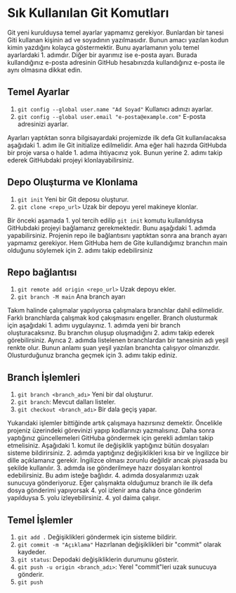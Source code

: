 # Sık Kullanılan Git Komutları

Git yeni kurulduysa temel ayarlar yapmamız gerekiyor. Bunlardan bir tanesi Giti kullanan kişinin ad ve soyadının yazılmasıdır. Bunun amacı yazılan kodun kimin yazdığını kolayca göstermektir.  Bunu ayarlamanın yolu temel ayarlardaki 1. adımdır. Diğer bir ayarımız ise e-posta ayarı. Burada kullandığınız e-posta adresinin GitHub hesabınızda kullandığınız e-posta ile aynı olmasına dikkat edin.

## Temel Ayarlar
1. `git config --global user.name "Ad Soyad"` Kullanıcı adınızı ayarlar.
2. `git config --global user.email "e-posta@example.com"` E-posta adresinizi ayarlar.

Ayarları yaptıktan sonra bilgisayardaki projemizde ilk defa Git kullanılacaksa aşağıdaki 1. adım ile Git initialize edilmelidir. Ama eğer hali hazırda GitHubda bir proje varsa o halde 1. adıma ihtiyacınız yok. Bunun yerine 2. adımı takip ederek GitHubdaki projeyi klonlayabilirsiniz.

## Depo Oluşturma ve Klonlama
1. `git init` Yeni bir Git deposu oluşturur.
2. `git clone <repo_url>` Uzak bir depoyu yerel makineye klonlar.

Bir önceki aşamada 1. yol tercih edilip `git init` komutu kullanıldıysa GitHubdaki projeyi bağlamanız gerekmektedir. Bunu aşağıdaki 1. adımda yapabilirsiniz. Projenin repo ile bağlantısını yaptıktan sonra ana branch ayarı yapmamız gerekiyor. Hem GitHuba hem de Gite kullandığımız branchın main olduğunu söylemek için 2. adımı takip edebilirsiniz

## Repo bağlantısı
1. `git remote add origin <repo_url>` Uzak depoyu ekler.
2. `git branch -M main` Ana branch ayarı

Takım halinde çalışmalar yapılıyorsa çalışmalara branchlar dahil edilmelidir. Farklı branchlarda çalışmak kod çakışmasını engeller. Branch olusturmak için aşağıdaki 1. adımı uygulayınız. 1. adımda yeni bir branch oluşturacaksınız. Bu branchın oluşup oluşmadığını 2. adımı takip ederek görebilirsiniz. Ayrıca 2. adımda listelenen branchlardan bir tanesinin adı yeşil renkte olur. Bunun anlamı şuan yeşil yazılan branchta çalışıyor olmanızdır. Olusturduğunuz brancha geçmek için 3. adımı takip ediniz.

## Branch İşlemleri
1. `git branch <branch_adı>`  Yeni bir dal oluşturur.
2. `git branch`: Mevcut dalları listeler.
3. `git checkout <branch_adı>` Bir dala geçiş yapar.

Yukarıdaki işlemler bittiğinde artık çalışmaya hazırsınız demektir. Öncelikle projeniz üzerindeki görevinizi yapıp kodlarınızı yazmalısınız. Daha sonra yaptığınız güncellemeleri GitHuba göndermek için gerekli adımları takip etmelisiniz. Aşağıdaki 1. komut ile değişiklik yaptığınız bütün dosyaları sisteme bildirirsiniz. 2. adımda yaptığınız değişiklikleri kısa bir ve İngilizce bir dille açıklamanız gerekir.  İngilizce olması zorunlu değildir ancak piyasada bu şekilde kullanılır. 3. adımda ise gönderilmeye hazır dosyaları kontrol edebilirsiniz. Bu adım isteğe bağlıdır. 4. adımda dosyalarımızı uzak sunucuya gönderiyoruz. Eğer çalışmakta olduğumuz branch ile ilk defa dosya gönderimi yapıyorsak 4. yol izlenir ama daha önce gönderim yapılduysa 5. yolu izleyebilirsiniz. 4. yol daima çalışır.

## Temel İşlemler
1. `git add .` Değişiklikleri göndermek için sisteme bildirir.
2. `git commit -m "Açıklama"` Hazırlanan değişiklikleri bir "commit" olarak kaydeder.
3. `git status`: Depodaki değişikliklerin durumunu gösterir.
4. `git push -u origin <branch_adı>`: Yerel "commit"leri uzak sunucuya gönderir.
5. `git push`


